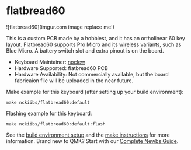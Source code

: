 # flatbread60

![flatbread60](imgur.com image replace me!)

This is a custom PCB made by a hobbiest, and it has an ortholinear 60 key layout. Flatbread60 supports Pro Micro and its wireless variants, such as Blue Micro. A battery switch slot and extra pinout is on the board.  

* Keyboard Maintainer: [noclew](https://github.com/yourusername)
* Hardware Supported: flatbread60 PCB
* Hardware Availability: Not commercially available, but the board fabricaion file will be uploaded in the near future.

Make example for this keyboard (after setting up your build environment):

    make nckiibs/flatbread60:default

Flashing example for this keyboard:
    
    make nckiibs/flatbread60:default:flash

See the [build environment setup](https://docs.qmk.fm/#/getting_started_build_tools) and the [make instructions](https://docs.qmk.fm/#/getting_started_make_guide) for more information. Brand new to QMK? Start with our [Complete Newbs Guide](https://docs.qmk.fm/#/newbs).
